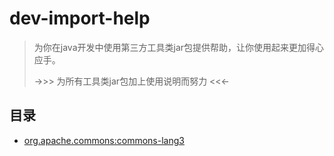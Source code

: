 # dev-import-help

> 为你在java开发中使用第三方工具类jar包提供帮助，让你使用起来更加得心应手。
>
> ->>> 为所有工具类jar包加上使用说明而努力 <<<-

## 目录

* [org.apache.commons:commons-lang3](org/apache/commons/commons-lang3/README.md)
